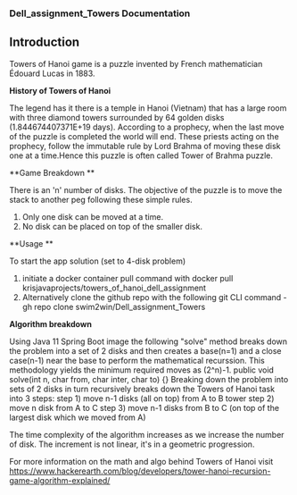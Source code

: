 ### Dell_assignment_Towers Documentation

## Introduction

Towers of Hanoi game is a puzzle invented by French mathematician Édouard Lucas in 1883.

**History of Towers of Hanoi**

The legend has it there is a temple in Hanoi (Vietnam) that has a large room with three diamond towers surrounded by 64 golden disks (1.844674407371E+19 days).
According to a prophecy, when the last move of the puzzle is completed the world will end. These priests acting on the prophecy, follow the immutable rule by Lord Brahma
of moving these disk one at a time.Hence this puzzle is often called Tower of Brahma puzzle.

**Game Breakdown **

There is an 'n' number of disks.
The objective of the puzzle is to move the stack to another peg following these simple rules.
1) Only one disk can be moved at a time.
2) No disk can be placed on top of the smaller disk.

**Usage **

To start the app solution (set to 4-disk problem)
1) initiate a docker container pull command with docker pull krisjavaprojects/towers_of_hanoi_dell_assignment
2) Alternatively clone the github repo with the following git CLI command -  gh repo clone swim2win/Dell_assignment_Towers

**Algorithm breakdown** 

Using Java 11 Spring Boot image the following "solve" method breaks down the problem into a set of 2 disks and then creates a base(n=1) and a close case(n-1) near the base 
to perform the mathematical recurssion. This methodology yields the minimum required moves as (2^n)-1.
     public void solve(int n, char from, char inter, char to) {}
Breaking down the problem into sets of 2 disks in turn recursively breaks down the Towers of Hanoi task into 3 steps:
step 1) move n-1 disks (all on top) from A to B tower
step 2) move n disk from A to C
step 3) move n-1 disks from B to C (on top of the largest disk which we moved from A)

The time complexity of the algorithm increases as we increase the number of disk. The increment is not linear, it's in a geometric progression. 


For more information on the math and algo behind Towers of Hanoi visit https://www.hackerearth.com/blog/developers/tower-hanoi-recursion-game-algorithm-explained/
